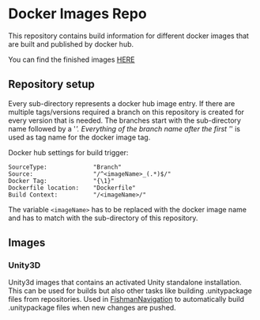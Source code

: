 # Docker Images Repo

This repository contains build information for different docker images that are built and published by docker hub.

You can find the finished images [HERE](https://hub.docker.com/u/robinryf/)

## Repository setup

Every sub-directory represents a docker hub image entry. If there are multiple tags/versions required a branch on this repository is created for every version that is needed. The branches start with the sub-directory name followed by a '_'. Everything of the branch name after the first '_' is used as tag name for the docker image tag.

Docker hub settings for build trigger:
```
SourceType:             "Branch"
Source:                 "/^<imageName>_(.*)$/"
Docker Tag:             "{\1}"
Dockerfile location:    "Dockerfile"
Build Context:          "/<imageName>/"
```

The variable `<imageName>` has to be replaced with the docker image name and has to match with the sub-directory of this repository.

## Images

### Unity3D

Unity3d images that contains an activated Unity standalone installation. This can be used for builds but also other tasks like building .unitypackage files from repositories. Used in [FishmanNavigation](https://gitlab.com/robinryf/fishman-navigation) to automatically build .unitypackage files when new changes are pushed.


